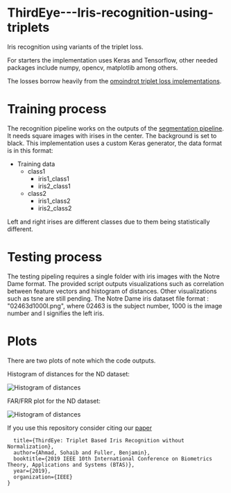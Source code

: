 # ThirdEye---Iris-recognition-using-triplets
Iris recognition using variants of the triplet loss.

For starters the implementation uses Keras and Tensorflow, other needed packages include numpy, opencv, matplotlib among others.

The losses borrow heavily from the [omoindrot triplet loss implementations](https://github.com/omoindrot/tensorflow-triplet-loss).



# Training process 
The recognition pipeline works on the outputs of the [segmentation pipeline](https://github.com/sohaib50k/Unconstrained-iris-segmentation-using-Mask-R-CNN). It needs square images with irises in the center. The background is set to black. This implementation uses a custom Keras generator, the data format is in this format:

* Training data
  * class1
    * iris1_class1
    * iris2_class1
  * class2
    * iris1_class2
    * iris2_class2

Left and right irises are different classes due to them being statistically different.


# Testing process
The testing pipeling requires a single folder with iris images with the Notre Dame format. The provided script outputs visualizations such as correlation between feature vectors and histogram of distances. Other visualizations such as tsne are still pending. The Notre Dame iris dataset file format : "02463d1000l.png", where 02463 is the subject number, 1000 is the image number and l signifies the left iris.

# Plots

There are two plots of note which the code outputs.

Histogram of distances for the ND dataset:

![Histogram of distances](https://ibb.co/mzkDg8R)

FAR/FRR plot for the ND dataset:

![Histogram of distances](https://ibb.co/RjkdvM7)


If you use this repository consider citing our [ paper ](https://arxiv.org/pdf/1907.06147.pdf)

``` @article{ahmad2019thirdeye,
  title={ThirdEye: Triplet Based Iris Recognition without Normalization},
  author={Ahmad, Sohaib and Fuller, Benjamin},
  booktitle={2019 IEEE 10th International Conference on Biometrics Theory, Applications and Systems (BTAS)},
  year={2019},
  organization={IEEE}
}
